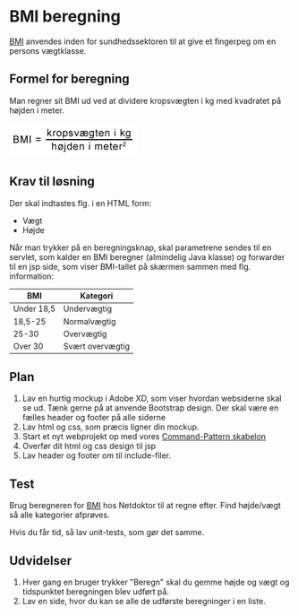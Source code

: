# BMI beregning

[BMI](https://netdoktor.dk/interactive/interactivetests/bmi.php) anvendes inden for sundhedssektoren til at give et fingerpeg om en persons vægtklasse.

## Formel for beregning

Man regner sit BMI ud ved at dividere kropsvægten i kg med kvadratet på højden i meter.

![alt text](img/bmi.gif "BMI beregning")

## Krav til løsning

Der skal indtastes flg. i en HTML form:

- Vægt
- Højde

Når man trykker på en beregningsknap, skal parametrene sendes til en servlet, som kalder en BMI beregner (almindelig Java klasse) og forwarder til en jsp side, som viser BMI-tallet på skærmen sammen med flg. information:

| BMI | Kategori |
| ----------------- | ------------ | 
| Under 18,5 |  Undervægtig |
| 18,5-25 | Normalvægtig |
| 25-30 | Overvægtig |
| Over 30 | Svært overvægtig |


## Plan

1. Lav en hurtig mockup i Adobe XD, som viser hvordan websiderne skal se ud. Tænk gerne på at anvende Bootstrap design. Der skal være en fælles header og footer på alle siderne
2. Lav html og css, som præcis ligner din mockup. 
3. Start et nyt webprojekt op med vores [Command-Pattern skabelon](https://github.com/raakostOnCph/Projektskabelon)
4. Overfør dit html og css design til jsp
5. Lav header og footer om til include-filer.

## Test

Brug beregneren for [BMI](https://netdoktor.dk/interactive/interactivetests/bmi.php) hos Netdoktor til at regne efter. Find højde/vægt så alle kategorier afprøves.

Hvis du får tid, så lav unit-tests, som gør det samme.

## Udvidelser

1. Hver gang en bruger trykker "Beregn" skal du gemme højde og vægt og tidspunktet beregningen blev udført på.
2. Lav en side, hvor du kan se alle de udførste beregninger i en liste.
